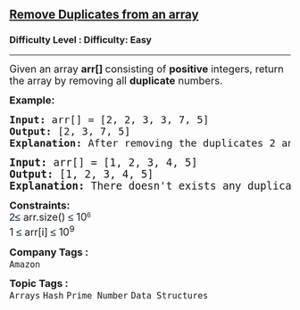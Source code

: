 <h2><a href="https://www.geeksforgeeks.org/problems/remove-duplicates-in-small-prime-array/1?page=3&category=Hash&sortBy=submissions">Remove Duplicates from an array</a></h2><h3>Difficulty Level : Difficulty: Easy</h3><hr><div class="problems_problem_content__Xm_eO"><p><span style="font-size: 18px;">Given an array <strong>arr[] </strong>consisting of <strong>positive</strong> integers, return the array by removing all <strong>duplicate</strong> numbers.</span></p>
<p><strong><span style="font-size: 18px;">Example:</span></strong></p>
<pre><strong><span style="font-size: 18px;">Input</span><span style="font-size: 18px;">:</span></strong><span style="font-size: 18px;"> arr[] = [2, 2, 3, 3, 7, 5] <br><strong>Output: </strong>[2, 3, 7, 5]<br></span><span style="font-size: 18px;"><strong>Explanation: </strong>After removing the duplicates 2 and 3 we get 2 3 7 5.<br></span></pre>
<pre><span style="font-size: 14pt;"><strong>Input:</strong> arr[] = [1, 2, 3, 4, 5] </span><br><span style="font-size: 14pt;"><strong>Output: </strong>[1, 2, 3, 4, 5]<br><strong>Explanation:</strong> There doesn't exists any duplicate element.</span></pre>
<p><span style="font-size: 18px;"><strong>Constraints:</strong><br></span><span style="background-color: #ffffff; color: #001d35; font-family: 'Google Sans', Arial, sans-serif; font-size: 18px;">2≤</span><span style="font-size: 18px;">&nbsp;arr.size()&nbsp;</span><span style="color: #001d35; font-family: 'Google Sans', Arial, sans-serif; font-size: 18px; background-color: #ffffff;">≤ </span><span style="font-size: 18px;">10</span><sup>6<br></sup><span style="font-size: 18px;">1 <span style="color: #001d35; font-family: 'Google Sans', Arial, sans-serif; background-color: #ffffff;">≤</span>&nbsp;arr[i]&nbsp;<span style="color: #001d35; font-family: 'Google Sans', Arial, sans-serif; background-color: #ffffff;">≤ </span>10<sup>9</sup></span></p></div><p><span style=font-size:18px><strong>Company Tags : </strong><br><code>Amazon</code>&nbsp;<br><p><span style=font-size:18px><strong>Topic Tags : </strong><br><code>Arrays</code>&nbsp;<code>Hash</code>&nbsp;<code>Prime Number</code>&nbsp;<code>Data Structures</code>&nbsp;